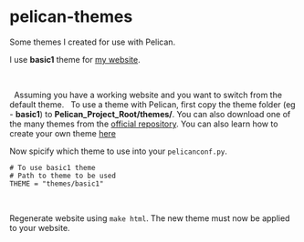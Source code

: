# pelican-themes
Some themes I created for use with Pelican.

I use __basic1__ theme for [my website](https://akash.codes).

&nbsp;

&nbsp;
Assuming you have a working website and you want to switch from the default theme.
&nbsp;
To use a theme with Pelican, first copy the theme folder (eg - __basic1__) to __Pelican_Project_Root/themes/__. You can also download one of the many themes from the [official repository](https://github.com/getpelican/pelican-themes). You can also learn how to create your own theme [here](http://docs.getpelican.com/en/3.6.3/themes.html)
&nbsp;

Now spicify which theme to use into your `pelicanconf.py`.

<pre><code># To use basic1 theme
# Path to theme to be used
THEME = "themes/basic1"
</code></pre>

&nbsp;

Regenerate website using `make html`. The new theme must now be applied to your website.